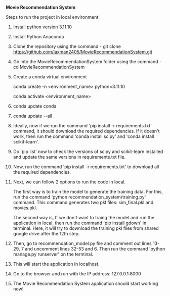**Movie Recommendation System**

Steps to run the project in local environment
1. Install python version 3.11.10
2. Install Python Anaconda
3. Clone the repository using the command - git clone https://github.com/laxman2405/MovieRecommendationSystem.git
4. Go into the MovieRecommendationSystem folder using the command - cd MovieRecommendationSystem
5. Create a conda virtual environment
   
   conda create -n <environment_name> python=3.11.10
   
   conda activate <environment_name>
6. conda update conda
7. conda update --all
8. Ideally, now if we run the command 'pip install -r requirements.txt' command, it should download the required dependencies. If it doesn't work, then run the command 'conda install scipy' and 'conda install scikit-learn'.
9. Do 'pip list' now to check the versions of scipy and scikit-learn installed and update the same versions in requirements.txt file.
10. Now, run the command 'pip install -r requirements.txt' to download all the required dependencies.
11. Next, we can follow 2 options to run the code in local.
    
    The first way is to train the model to generate the training data. For this, run the command 'python recommendation_system/training.py' command. This command generates two pkl files: sim_final.pkl and movies.pkl.
    
    The second way is, If we don't want to traing the model and run the application in local, then run the command 'pip install gdown' in terminal. Here, it will try to download the training pkl files from shared google drive after the 12th step.
12. Then, go to recommendation_model.py file and comment out lines 13-29, 7 and uncomment lines 32-53 and 6. Then run the command 'python manage.py runserver' on the terminal.
13. This will start the application in localhost.
14. Go to the browser and run with the IP address: 127.0.0.1:8000
15. The Movie Recommendation System application should start working now!
